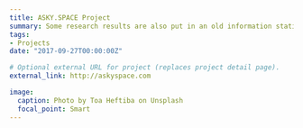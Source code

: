 ```yaml
---
title: ASKY.SPACE Project
summary: Some research results are also put in an old information station of aerospace.
tags:
- Projects
date: "2017-09-27T00:00:00Z"

# Optional external URL for project (replaces project detail page).
external_link: http://askyspace.com

image:
  caption: Photo by Toa Heftiba on Unsplash
  focal_point: Smart
---
```

